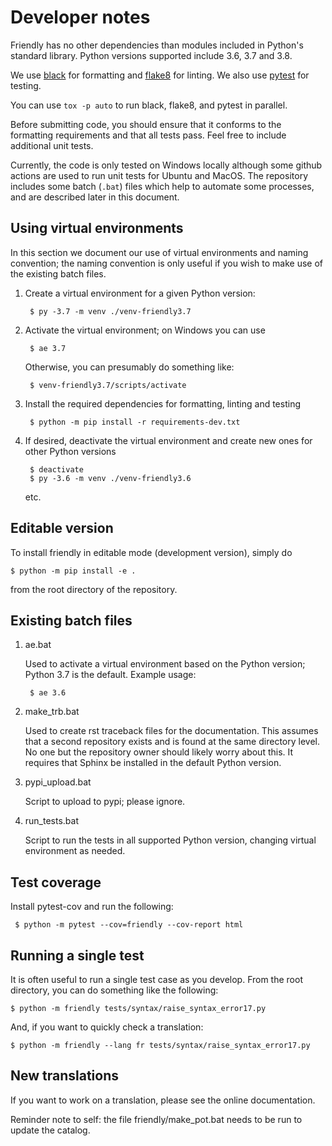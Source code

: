 # Developer notes

Friendly has no other dependencies than modules included in
Python's standard library. Python versions supported include 3.6, 3.7 and 3.8.

We use [black](https://github.com/python/black) for formatting and
[flake8](http://flake8.pycqa.org/en/latest/) for linting.
We also use [pytest](https://docs.pytest.org/en/latest/) for testing.

You can use `tox -p auto` to run black, flake8, and pytest in parallel.

Before submitting code, you should ensure that it conforms to the
formatting requirements and that all tests pass. Feel free to include
additional unit tests.

Currently, the code is only tested on Windows locally although
some github actions are used to run unit tests for Ubuntu and MacOS.
The repository includes some batch (`.bat`) files which help to
automate some processes, and are described later in this document.


## Using virtual environments

In this section we document our use of virtual environments and naming
convention; the naming convention is only useful if you wish to make use
of the existing batch files.

1. Create a virtual environment for a given Python version:

        $ py -3.7 -m venv ./venv-friendly3.7

2. Activate the virtual environment; on Windows you can use

        $ ae 3.7

    Otherwise, you can presumably do something like:

        $ venv-friendly3.7/scripts/activate

3. Install the required dependencies for formatting, linting and testing

        $ python -m pip install -r requirements-dev.txt


4. If desired, deactivate the virtual environment and create new ones for
   other Python versions

        $ deactivate
        $ py -3.6 -m venv ./venv-friendly3.6

   etc.

## Editable version

To install friendly in editable mode (development version),
simply do

    $ python -m pip install -e .

from the root directory of the repository.

## Existing batch files

1. ae.bat

   Used to activate a virtual environment based on the Python version;
   Python 3.7 is the default.  Example usage:

        $ ae 3.6

2. make_trb.bat

   Used to create rst traceback files for the documentation. This assumes
   that a second repository exists and is found at the same directory level.
   No one but the repository owner should likely worry about this.
   It requires that Sphinx be installed in the default Python version.

3. pypi_upload.bat

   Script to upload to pypi; please ignore.

4. run_tests.bat

   Script to run the tests in all supported Python version, changing
   virtual environment as needed.


## Test coverage

Install pytest-cov and run the following:

     $ python -m pytest --cov=friendly --cov-report html

## Running a single test

It is often useful to run a single test case as you develop.
From the root directory, you can do something like the following:

    $ python -m friendly tests/syntax/raise_syntax_error17.py

And, if you want to quickly check a translation:

    $ python -m friendly --lang fr tests/syntax/raise_syntax_error17.py


## New translations

If you want to work on a translation, please see the online documentation.

Reminder note to self: the file friendly/make_pot.bat needs
to be run to update the catalog.
